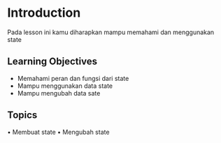 # Introduction

Pada lesson ini kamu diharapkan mampu memahami dan menggunakan state

## Learning Objectives

- Memahami peran dan fungsi dari state
- Mampu menggunakan data state
- Mampu mengubah data sate

## Topics

• Membuat state
• Mengubah state
